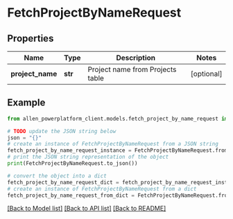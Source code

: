 # FetchProjectByNameRequest


## Properties

Name | Type | Description | Notes
------------ | ------------- | ------------- | -------------
**project_name** | **str** | Project name from Projects table | [optional] 

## Example

```python
from allen_powerplatform_client.models.fetch_project_by_name_request import FetchProjectByNameRequest

# TODO update the JSON string below
json = "{}"
# create an instance of FetchProjectByNameRequest from a JSON string
fetch_project_by_name_request_instance = FetchProjectByNameRequest.from_json(json)
# print the JSON string representation of the object
print(FetchProjectByNameRequest.to_json())

# convert the object into a dict
fetch_project_by_name_request_dict = fetch_project_by_name_request_instance.to_dict()
# create an instance of FetchProjectByNameRequest from a dict
fetch_project_by_name_request_from_dict = FetchProjectByNameRequest.from_dict(fetch_project_by_name_request_dict)
```
[[Back to Model list]](../README.md#documentation-for-models) [[Back to API list]](../README.md#documentation-for-api-endpoints) [[Back to README]](../README.md)


